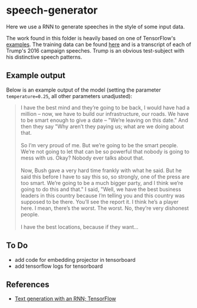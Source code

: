 # speech-generator

Here we use a RNN to generate speeches in the style of some input data.

The work found in this folder is heavily based on one of 
TensorFlow's [examples](https://www.tensorflow.org/tutorials/text/text_generation).
The training data can be found [here](https://github.com/ryanmcdermott/trump-speeches/blob/master/speeches.txt)
and is a transcript of each of Trump's 2016 campaign speeches. Trump is an obvious test-subject with his distinctive speech patterns.

## Example output

Below is an example output of the model (setting the parameter
`temperature=0.25`, all other parameters unadjusted):

> I have the best mind and they’re going to be back, I would have had a million – now, we have to build our infrastructure, our roads. We have to be smart enough to give a date – "We’re leaving on this date." And then they say "Why aren’t they paying us; what are we doing about that. <br/><br/>
So I’m very proud of me. But we’re going to be the smart people. We’re not going to let that can be so powerful that nobody is going to mess with us. Okay? Nobody ever talks about that.<br/><br/>
Now, Bush gave a very hard time frankly with what he said. But he said this before I have to say this so, so strongly, one of the press are too smart. We’re going to be a much bigger party, and I think we’re going to do this and that." I said, "Well, we have the best business leaders in this country because I’m telling you and this country was supposed to be there. You’ll see the report it. I think he’s a player here. I mean, there’s the worst. The worst. No, they’re very dishonest people.<br/><br/>
I have the best locations, because if they want...

## To Do
- add code for embedding projector in tensorboard
- add tensorflow logs for tensorboard

## References
- [Text generation with an RNN; TensorFlow](https://www.tensorflow.org/tutorials/text/text_generation)
